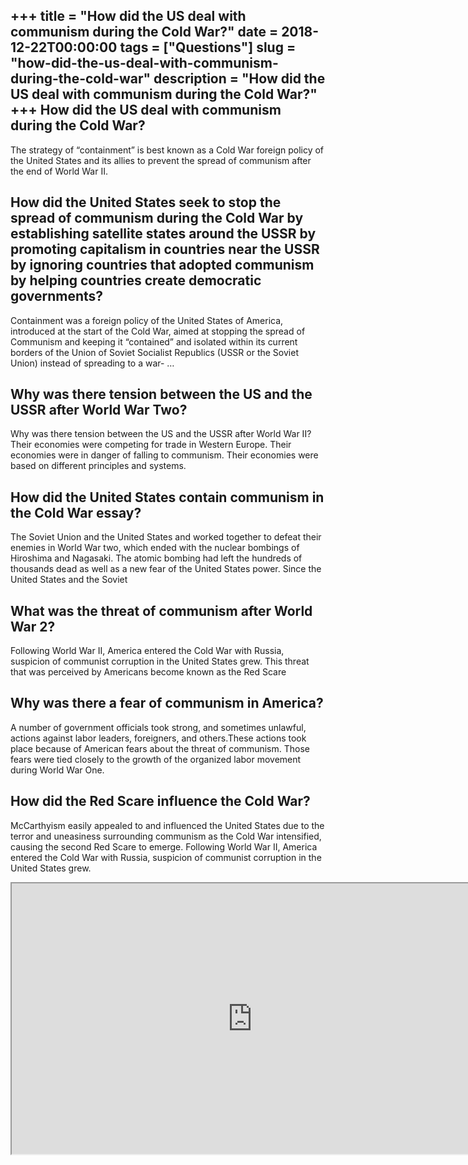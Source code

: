 +++
title = "How did the US deal with communism during the Cold War?"
date = 2018-12-22T00:00:00
tags = ["Questions"]
slug = "how-did-the-us-deal-with-communism-during-the-cold-war"
description = "How did the US deal with communism during the Cold War?"
+++
How did the US deal with communism during the Cold War?
-------------------------------------------------------

The strategy of “containment” is best known as a Cold War foreign policy of the United States and its allies to prevent the spread of communism after the end of World War II.

How did the United States seek to stop the spread of communism during the Cold War by establishing satellite states around the USSR by promoting capitalism in countries near the USSR by ignoring countries that adopted communism by helping countries create democratic governments?
---------------------------------------------------------------------------------------------------------------------------------------------------------------------------------------------------------------------------------------------------------------------------------------

Containment was a foreign policy of the United States of America, introduced at the start of the Cold War, aimed at stopping the spread of Communism and keeping it “contained” and isolated within its current borders of the Union of Soviet Socialist Republics (USSR or the Soviet Union) instead of spreading to a war- …

Why was there tension between the US and the USSR after World War Two?
----------------------------------------------------------------------

Why was there tension between the US and the USSR after World War II? Their economies were competing for trade in Western Europe. Their economies were in danger of falling to communism. Their economies were based on different principles and systems.

How did the United States contain communism in the Cold War essay?
------------------------------------------------------------------

The Soviet Union and the United States and worked together to defeat their enemies in World War two, which ended with the nuclear bombings of Hiroshima and Nagasaki. The atomic bombing had left the hundreds of thousands dead as well as a new fear of the United States power. Since the United States and the Soviet

What was the threat of communism after World War 2?
---------------------------------------------------

Following World War II, America entered the Cold War with Russia, suspicion of communist corruption in the United States grew. This threat that was perceived by Americans become known as the Red Scare

Why was there a fear of communism in America?
---------------------------------------------

A number of government officials took strong, and sometimes unlawful, actions against labor leaders, foreigners, and others.These actions took place because of American fears about the threat of communism. Those fears were tied closely to the growth of the organized labor movement during World War One.

How did the Red Scare influence the Cold War?
---------------------------------------------

McCarthyism easily appealed to and influenced the United States due to the terror and uneasiness surrounding communism as the Cold War intensified, causing the second Red Scare to emerge. Following World War II, America entered the Cold War with Russia, suspicion of communist corruption in the United States grew.

<iframe allow="accelerometer; autoplay; clipboard-write; encrypted-media; gyroscope; picture-in-picture" allowfullscreen="" class="__youtube_prefs__  epyt-is-override  no-lazyload" data-no-lazy="1" data-origheight="433" data-origwidth="770" data-skipgform_ajax_framebjll="" height="433" id="_ytid_69426" loading="lazy" src="https://www.youtube.com/embed/y9HjvHZfCUI?enablejsapi=1&autoplay=0&cc_load_policy=0&cc_lang_pref=&iv_load_policy=1&loop=0&modestbranding=0&rel=1&fs=1&playsinline=0&autohide=2&theme=dark&color=red&controls=1&" title="YouTube player" width="770"></iframe>